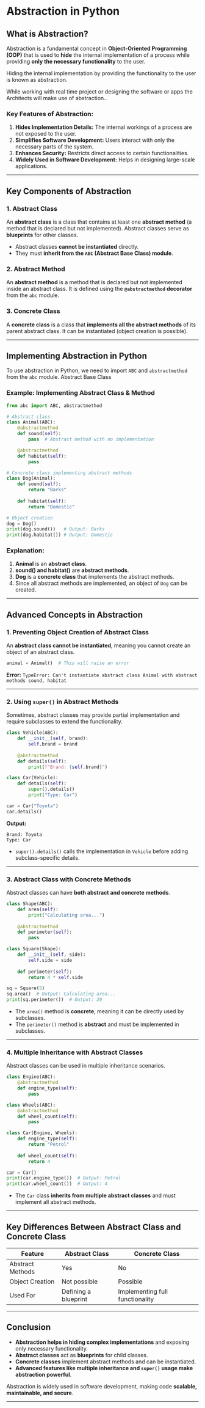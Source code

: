 # **Abstraction in Python**

## **What is Abstraction?**
Abstraction is a fundamental concept in **Object-Oriented Programming (OOP)** that is used to **hide** the internal implementation of a process while providing **only the necessary functionality** to the user.

Hiding the internal implementation by providing the functionality to the user is known as abstraction.

While working with real time project or designing the software or apps the Architects will make use of abstraction..


### **Key Features of Abstraction:**
1. **Hides Implementation Details:** The internal workings of a process are not exposed to the user.
2. **Simplifies Software Development:** Users interact with only the necessary parts of the system.
3. **Enhances Security:** Restricts direct access to certain functionalities.
4. **Widely Used in Software Development:** Helps in designing large-scale applications.

---

## **Key Components of Abstraction**
### **1. Abstract Class**
An **abstract class** is a class that contains at least one **abstract method** (a method that is declared but not implemented). Abstract classes serve as **blueprints** for other classes.

- Abstract classes **cannot be instantiated** directly.
- They must **inherit from the `ABC` (Abstract Base Class) module**.

### **2. Abstract Method**
An **abstract method** is a method that is declared but not implemented inside an abstract class. It is defined using the **`@abstractmethod` decorator** from the `abc` module.

### **3. Concrete Class**
A **concrete class** is a class that **implements all the abstract methods** of its parent abstract class. It can be instantiated (object creation is possible).

---

## **Implementing Abstraction in Python**
To use abstraction in Python, we need to import `ABC` and `abstractmethod` from the `abc` module.
Abstract Base Class
### **Example: Implementing Abstract Class & Method**
```python
from abc import ABC, abstractmethod

# Abstract class
class Animal(ABC):
    @abstractmethod
    def sound(self):
        pass  # Abstract method with no implementation

    @abstractmethod
    def habitat(self):
        pass

# Concrete class implementing abstract methods
class Dog(Animal):
    def sound(self):
        return "Barks"
    
    def habitat(self):
        return "Domestic"

# Object creation
dog = Dog()
print(dog.sound())   # Output: Barks
print(dog.habitat()) # Output: Domestic
```

### **Explanation:**
1. **Animal** is an **abstract class**.
2. **sound() and habitat()** are **abstract methods**.
3. **Dog** is a **concrete class** that implements the abstract methods.
4. Since all abstract methods are implemented, an object of `Dog` can be created.

---

## **Advanced Concepts in Abstraction**

### **1. Preventing Object Creation of Abstract Class**
An **abstract class cannot be instantiated**, meaning you cannot create an object of an abstract class.

```python
animal = Animal()  # This will raise an error
```
**Error:** `TypeError: Can't instantiate abstract class Animal with abstract methods sound, habitat`

---

### **2. Using `super()` in Abstract Methods**
Sometimes, abstract classes may provide partial implementation and require subclasses to extend the functionality.

```python
class Vehicle(ABC):
    def __init__(self, brand):
        self.brand = brand
    
    @abstractmethod
    def details(self):
        print(f"Brand: {self.brand}")

class Car(Vehicle):
    def details(self):
        super().details()
        print("Type: Car")

car = Car("Toyota")
car.details()
```
**Output:**
```
Brand: Toyota
Type: Car
```

- `super().details()` calls the implementation in `Vehicle` before adding subclass-specific details.

---

### **3. Abstract Class with Concrete Methods**
Abstract classes can have **both abstract and concrete methods**.

```python
class Shape(ABC):
    def area(self):
        print("Calculating area...")
    
    @abstractmethod
    def perimeter(self):
        pass

class Square(Shape):
    def __init__(self, side):
        self.side = side
    
    def perimeter(self):
        return 4 * self.side

sq = Square(5)
sq.area()  # Output: Calculating area...
print(sq.perimeter())  # Output: 20
```

- The `area()` method is **concrete**, meaning it can be directly used by subclasses.
- The `perimeter()` method is **abstract** and must be implemented in subclasses.

---

### **4. Multiple Inheritance with Abstract Classes**
Abstract classes can be used in multiple inheritance scenarios.

```python
class Engine(ABC):
    @abstractmethod
    def engine_type(self):
        pass

class Wheels(ABC):
    @abstractmethod
    def wheel_count(self):
        pass

class Car(Engine, Wheels):
    def engine_type(self):
        return "Petrol"
    
    def wheel_count(self):
        return 4

car = Car()
print(car.engine_type())  # Output: Petrol
print(car.wheel_count())  # Output: 4
```

- The `Car` class **inherits from multiple abstract classes** and must implement all abstract methods.

---

## **Key Differences Between Abstract Class and Concrete Class**

| Feature        | Abstract Class | Concrete Class |
|--------------|--------------|---------------|
| Abstract Methods | Yes | No |
| Object Creation | Not possible | Possible |
| Used For | Defining a blueprint | Implementing full functionality |

---

## **Conclusion**
- **Abstraction helps in hiding complex implementations** and exposing only necessary functionality.
- **Abstract classes** act as **blueprints** for child classes.
- **Concrete classes** implement abstract methods and can be instantiated.
- **Advanced features like multiple inheritance and `super()` usage make abstraction powerful**.

Abstraction is widely used in software development, making code **scalable, maintainable, and secure**.

---

